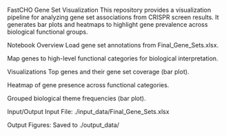 FastCHO Gene Set Visualization
This repository provides a visualization pipeline for analyzing gene set associations from CRISPR screen results. It generates bar plots and heatmaps to highlight gene prevalence across biological functional groups.

Notebook Overview
Load gene set annotations from Final_Gene_Sets.xlsx.

Map genes to high-level functional categories for biological interpretation.

Visualizations
Top genes and their gene set coverage (bar plot).

Heatmap of gene presence across functional categories.

Grouped biological theme frequencies (bar plot).

Input/Output
Input File: ./input_data/Final_Gene_Sets.xlsx

Output Figures: Saved to ./output_data/